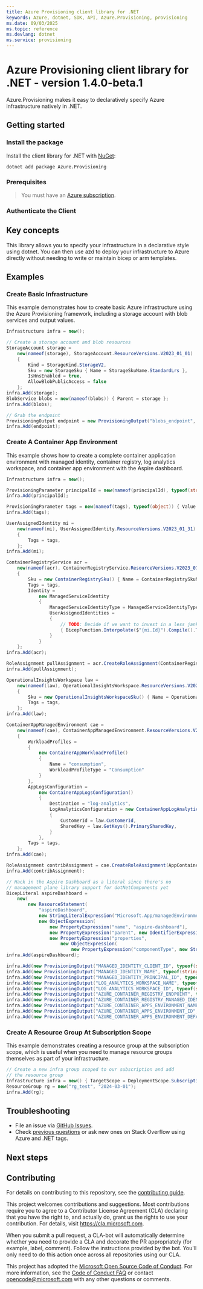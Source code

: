 ```yaml
---
title: Azure Provisioning client library for .NET
keywords: Azure, dotnet, SDK, API, Azure.Provisioning, provisioning
ms.date: 09/03/2025
ms.topic: reference
ms.devlang: dotnet
ms.service: provisioning
---
```

# Azure Provisioning client library for .NET - version 1.4.0-beta.1 


Azure.Provisioning makes it easy to declaratively specify Azure infrastructure natively in .NET.

## Getting started

### Install the package

Install the client library for .NET with [NuGet](https://www.nuget.org/ ):

```dotnetcli
dotnet add package Azure.Provisioning
```

### Prerequisites

> You must have an [Azure subscription](https://azure.microsoft.com/free/dotnet/).

### Authenticate the Client

## Key concepts

This library allows you to specify your infrastructure in a declarative style using dotnet.  You can then use azd to deploy your infrastructure to Azure directly without needing to write or maintain bicep or arm templates.

## Examples

### Create Basic Infrastructure

This example demonstrates how to create basic Azure infrastructure using the Azure Provisioning framework, including a storage account with blob services and output values.

```C# Snippet:ProvisioningBasic
Infrastructure infra = new();

// Create a storage account and blob resources
StorageAccount storage =
    new(nameof(storage), StorageAccount.ResourceVersions.V2023_01_01)
    {
        Kind = StorageKind.StorageV2,
        Sku = new StorageSku { Name = StorageSkuName.StandardLrs },
        IsHnsEnabled = true,
        AllowBlobPublicAccess = false
    };
infra.Add(storage);
BlobService blobs = new(nameof(blobs)) { Parent = storage };
infra.Add(blobs);

// Grab the endpoint
ProvisioningOutput endpoint = new ProvisioningOutput("blobs_endpoint", typeof(string)) { Value = storage.PrimaryEndpoints.BlobUri };
infra.Add(endpoint);
```

### Create A Container App Environment

This example shows how to create a complete container application environment with managed identity, container registry, log analytics workspace, and container app environment with the Aspire dashboard.

```C# Snippet:ProvisioningContainerApp
Infrastructure infra = new();

ProvisioningParameter principalId = new(nameof(principalId), typeof(string)) { Value = "" };
infra.Add(principalId);

ProvisioningParameter tags = new(nameof(tags), typeof(object)) { Value = new BicepDictionary<string>() };
infra.Add(tags);

UserAssignedIdentity mi =
    new(nameof(mi), UserAssignedIdentity.ResourceVersions.V2023_01_31)
    {
        Tags = tags,
    };
infra.Add(mi);

ContainerRegistryService acr =
    new(nameof(acr), ContainerRegistryService.ResourceVersions.V2023_07_01)
    {
        Sku = new ContainerRegistrySku() { Name = ContainerRegistrySkuName.Basic },
        Tags = tags,
        Identity =
            new ManagedServiceIdentity
            {
                ManagedServiceIdentityType = ManagedServiceIdentityType.SystemAssignedUserAssigned,
                UserAssignedIdentities =
                {
                    // TODO: Decide if we want to invest in a less janky way to use expressions as keys
                    { BicepFunction.Interpolate($"{mi.Id}").Compile().ToString(), new UserAssignedIdentityDetails() }
                }
            }
    };
infra.Add(acr);

RoleAssignment pullAssignment = acr.CreateRoleAssignment(ContainerRegistryBuiltInRole.AcrPull, mi);
infra.Add(pullAssignment);

OperationalInsightsWorkspace law =
    new(nameof(law), OperationalInsightsWorkspace.ResourceVersions.V2023_09_01)
    {
        Sku = new OperationalInsightsWorkspaceSku() { Name = OperationalInsightsWorkspaceSkuName.PerGB2018 },
        Tags = tags,
    };
infra.Add(law);

ContainerAppManagedEnvironment cae =
    new(nameof(cae), ContainerAppManagedEnvironment.ResourceVersions.V2024_03_01)
    {
        WorkloadProfiles =
        {
            new ContainerAppWorkloadProfile()
            {
                Name = "consumption",
                WorkloadProfileType = "Consumption"
            }
        },
        AppLogsConfiguration =
            new ContainerAppLogsConfiguration()
            {
                Destination = "log-analytics",
                LogAnalyticsConfiguration = new ContainerAppLogAnalyticsConfiguration()
                {
                    CustomerId = law.CustomerId,
                    SharedKey = law.GetKeys().PrimarySharedKey,
                }
            },
        Tags = tags,
    };
infra.Add(cae);

RoleAssignment contribAssignment = cae.CreateRoleAssignment(AppContainersBuiltInRole.Contributor, mi);
infra.Add(contribAssignment);

// Hack in the Aspire Dashboard as a literal since there's no
// management plane library support for dotNetComponents yet
BicepLiteral aspireDashboard =
    new(
        new ResourceStatement(
            "aspireDashboard",
            new StringLiteralExpression("Microsoft.App/managedEnvironments/dotNetComponents@2024-02-02-preview"),
            new ObjectExpression(
                new PropertyExpression("name", "aspire-dashboard"),
                new PropertyExpression("parent", new IdentifierExpression(cae.BicepIdentifier)),
                new PropertyExpression("properties",
                    new ObjectExpression(
                        new PropertyExpression("componentType", new StringLiteralExpression("AspireDashboard")))))));
infra.Add(aspireDashboard);

infra.Add(new ProvisioningOutput("MANAGED_IDENTITY_CLIENT_ID", typeof(string)) { Value = mi.ClientId });
infra.Add(new ProvisioningOutput("MANAGED_IDENTITY_NAME", typeof(string)) { Value = mi.Name });
infra.Add(new ProvisioningOutput("MANAGED_IDENTITY_PRINCIPAL_ID", typeof(string)) { Value = mi.PrincipalId });
infra.Add(new ProvisioningOutput("LOG_ANALYTICS_WORKSPACE_NAME", typeof(string)) { Value = law.Name });
infra.Add(new ProvisioningOutput("LOG_ANALYTICS_WORKSPACE_ID", typeof(string)) { Value = law.Id });
infra.Add(new ProvisioningOutput("AZURE_CONTAINER_REGISTRY_ENDPOINT", typeof(string)) { Value = acr.LoginServer });
infra.Add(new ProvisioningOutput("AZURE_CONTAINER_REGISTRY_MANAGED_IDENTITY_ID", typeof(string)) { Value = mi.Id });
infra.Add(new ProvisioningOutput("AZURE_CONTAINER_APPS_ENVIRONMENT_NAME", typeof(string)) { Value = cae.Name });
infra.Add(new ProvisioningOutput("AZURE_CONTAINER_APPS_ENVIRONMENT_ID", typeof(string)) { Value = cae.Id });
infra.Add(new ProvisioningOutput("AZURE_CONTAINER_APPS_ENVIRONMENT_DEFAULT_DOMAIN", typeof(string)) { Value = cae.DefaultDomain });
```

### Create A Resource Group At Subscription Scope

This example demonstrates creating a resource group at the subscription scope, which is useful when you need to manage resource groups themselves as part of your infrastructure.

```C# Snippet:ProvisioningResourceGroup
// Create a new infra group scoped to our subscription and add
// the resource group
Infrastructure infra = new() { TargetScope = DeploymentScope.Subscription };
ResourceGroup rg = new("rg_test", "2024-03-01");
infra.Add(rg);
```

## Troubleshooting

-   File an issue via [GitHub Issues](https://github.com/Azure/azure-sdk-for-net/issues).
-   Check [previous questions](https://stackoverflow.com/questions/tagged/azure+.net) or ask new ones on Stack Overflow using Azure and .NET tags.

## Next steps

## Contributing

For details on contributing to this repository, see the [contributing
guide][cg].

This project welcomes contributions and suggestions. Most contributions
require you to agree to a Contributor License Agreement (CLA) declaring
that you have the right to, and actually do, grant us the rights to use
your contribution. For details, visit <https://cla.microsoft.com>.

When you submit a pull request, a CLA-bot will automatically determine
whether you need to provide a CLA and decorate the PR appropriately
(for example, label, comment). Follow the instructions provided by the
bot. You'll only need to do this action once across all repositories
using our CLA.

This project has adopted the [Microsoft Open Source Code of Conduct][coc]. For
more information, see the [Code of Conduct FAQ][coc_faq] or contact
<opencode@microsoft.com> with any other questions or comments.

<!-- LINKS -->
[cg]: https://github.com/Azure/azure-sdk-for-net/blob/Azure.Provisioning_1.4.0-beta.1/sdk/resourcemanager/Azure.ResourceManager/docs/CONTRIBUTING.md
[coc]: https://opensource.microsoft.com/codeofconduct/
[coc_faq]: https://opensource.microsoft.com/codeofconduct/faq/


